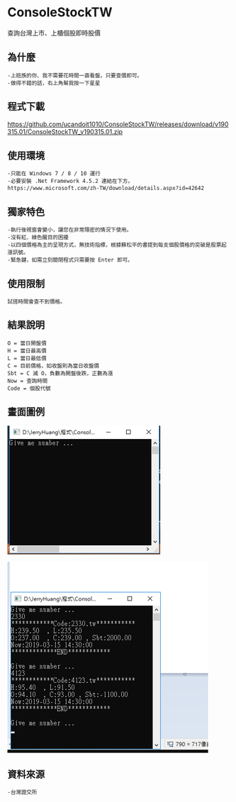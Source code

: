 # ConsoleStockTW
查詢台灣上市、上櫃個股即時股價

## 為什麼
```
-上班族的你、我不需要花時間一直看盤，只要查價即可。
-做得不錯的話，右上角幫我按一下星星
```
## 程式下載

https://github.com/ucandoit1010/ConsoleStockTW/releases/download/v190315.01/ConsoleStockTW_v190315.01.zip

## 使用環境
```
-只能在 Windows 7 / 8 / 10 運行
-必要安裝 .Net Framework 4.5.2 連結在下方。
https://www.microsoft.com/zh-TW/download/details.aspx?id=42642
```

## 獨家特色
```
-執行後視窗會變小，讓您在非常隱密的情況下使用。
-沒有紅、綠色醒目的困擾
-以四個價格為主的呈現方式，無技術指標，根據蘇松平的書提到每支個股價格的突破是股票起漲訊號。
-緊急鍵，如需立刻關閉程式只需要按 Enter 即可。
```

## 使用限制
```
試搓時間會查不到價格。
```

## 結果說明
```
O = 當日開盤價
H = 當日最高價
L = 當日最低價
C = 目前價格，如收盤則為當日收盤價
Sbt = C 減 O，負數為開盤後跌，正數為漲
Now = 查詢時間
Code = 個股代號
```

## 畫面圖例
![執行後](https://github.com/ucandoit1010/ConsoleStockTW/blob/master/1start.png)

![執行後](https://github.com/ucandoit1010/ConsoleStockTW/blob/master/2query.png)

## 資料來源
```
-台灣證交所
```
